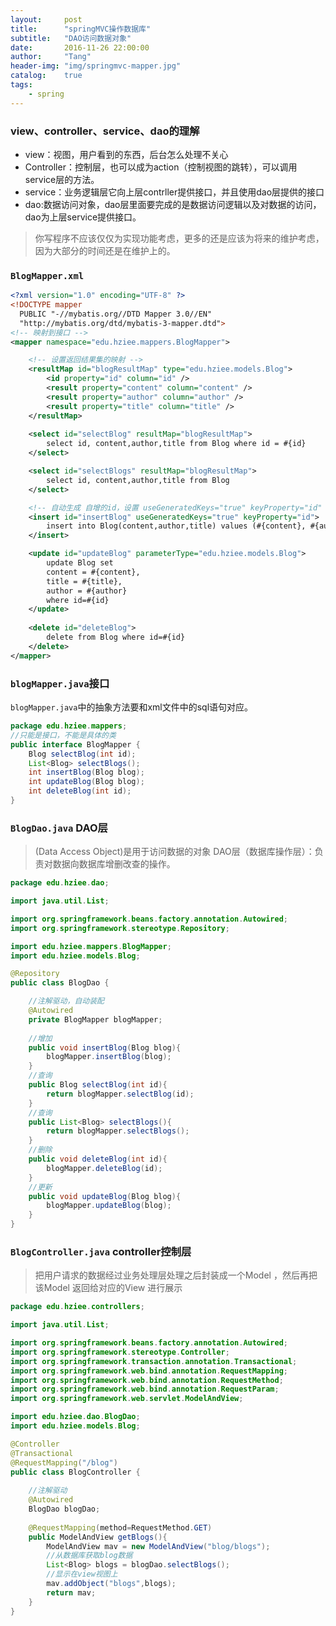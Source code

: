 ```yaml
---
layout:     post
title:      "springMVC操作数据库"
subtitle:   "DAO访问数据对象"
date:       2016-11-26 22:00:00
author:     "Tang"
header-img: "img/springmvc-mapper.jpg"
catalog:    true
tags:
    - spring
---
```


### view、controller、service、dao的理解

- view：视图，用户看到的东西，后台怎么处理不关心
- Controller：控制层，也可以成为action（控制视图的跳转），可以调用service层的方法。
- service：业务逻辑层它向上层contrller提供接口，并且使用dao层提供的接口
- dao:数据访问对象，dao层里面要完成的是数据访问逻辑以及对数据的访问，dao为上层service提供接口。

> 你写程序不应该仅仅为实现功能考虑，更多的还是应该为将来的维护考虑，因为大部分的时间还是在维护上的。

### `BlogMapper.xml`

```xml
<?xml version="1.0" encoding="UTF-8" ?>
<!DOCTYPE mapper
  PUBLIC "-//mybatis.org//DTD Mapper 3.0//EN"
  "http://mybatis.org/dtd/mybatis-3-mapper.dtd">
<!-- 映射到接口 -->
<mapper namespace="edu.hziee.mappers.BlogMapper">

    <!-- 设置返回结果集的映射 -->
    <resultMap id="blogResultMap" type="edu.hziee.models.Blog">
        <id property="id" column="id" />
        <result property="content" column="content" />
        <result property="author" column="author" />
        <result property="title" column="title" />
    </resultMap>
    
    <select id="selectBlog" resultMap="blogResultMap">
        select id, content,author,title from Blog where id = #{id}
    </select>

    <select id="selectBlogs" resultMap="blogResultMap">
        select id, content,author,title from Blog
    </select>

    <!-- 自动生成 自增的id，设置 useGeneratedKeys="true" keyProperty="id" -->
    <insert id="insertBlog" useGeneratedKeys="true" keyProperty="id">
        insert into Blog(content,author,title) values (#{content}, #{author},#{title})
    </insert>

    <update id="updateBlog" parameterType="edu.hziee.models.Blog">
        update Blog set
        content = #{content},
        title = #{title},
        author = #{author}
        where id=#{id}
    </update>
    
    <delete id="deleteBlog">
        delete from Blog where id=#{id}
    </delete>
</mapper>
```

### `blogMapper.java`接口

`blogMapper.java`中的抽象方法要和xml文件中的sql语句对应。

```java
package edu.hziee.mappers;
//只能是接口，不能是具体的类
public interface BlogMapper {
    Blog selectBlog(int id);
    List<Blog> selectBlogs();
    int insertBlog(Blog blog);
    int updateBlog(Blog blog);
    int deleteBlog(int id);
}
```

### `BlogDao.java` DAO层

> (Data Access Object)是用于访问数据的对象
> DAO层（数据库操作层）：负责对数据向数据库增删改查的操作。

```java
package edu.hziee.dao;

import java.util.List;

import org.springframework.beans.factory.annotation.Autowired;
import org.springframework.stereotype.Repository;

import edu.hziee.mappers.BlogMapper;
import edu.hziee.models.Blog;

@Repository
public class BlogDao {

    //注解驱动，自动装配
    @Autowired
    private BlogMapper blogMapper;
    
    //增加
    public void insertBlog(Blog blog){
        blogMapper.insertBlog(blog);
    }
    //查询
    public Blog selectBlog(int id){
        return blogMapper.selectBlog(id);
    }
    //查询
    public List<Blog> selectBlogs(){
        return blogMapper.selectBlogs();
    }
    //删除
    public void deleteBlog(int id){
        blogMapper.deleteBlog(id);
    }
    //更新
    public void updateBlog(Blog blog){
        blogMapper.updateBlog(blog);
    }
}
```

### `BlogController.java` controller控制层

> 把用户请求的数据经过业务处理层处理之后封装成一个Model ，然后再把该Model 返回给对应的View 进行展示

```java
package edu.hziee.controllers;

import java.util.List;

import org.springframework.beans.factory.annotation.Autowired;
import org.springframework.stereotype.Controller;
import org.springframework.transaction.annotation.Transactional;
import org.springframework.web.bind.annotation.RequestMapping;
import org.springframework.web.bind.annotation.RequestMethod;
import org.springframework.web.bind.annotation.RequestParam;
import org.springframework.web.servlet.ModelAndView;

import edu.hziee.dao.BlogDao;
import edu.hziee.models.Blog;

@Controller
@Transactional
@RequestMapping("/blog")
public class BlogController {
    
    //注解驱动
    @Autowired
    BlogDao blogDao;
    
    @RequestMapping(method=RequestMethod.GET)
    public ModelAndView getBlogs(){
        ModelAndView mav = new ModelAndView("blog/blogs");
        //从数据库获取blog数据
        List<Blog> blogs = blogDao.selectBlogs();
        //显示在view视图上
        mav.addObject("blogs",blogs);
        return mav;
    }
}
```